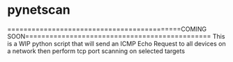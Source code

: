 # pynetscan
===========================================COMING SOON==============================================
This is a WIP python script that will send an ICMP Echo Request to all devices on a network then perform tcp port scanning on selected targets
